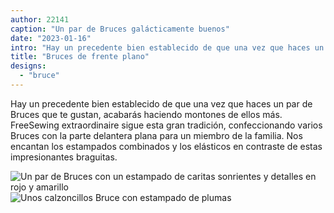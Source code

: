 ```yaml
---
author: 22141
caption: "Un par de Bruces galácticamente buenos"
date: "2023-01-16"
intro: "Hay un precedente bien establecido de que una vez que haces un par de Bruces que te gustan, acabarás haciendo montones de ellos más. FreeSewing extraordinaire sigue esta gran tradición, confeccionando varios Bruces con la parte delantera plana para un miembro de la familia. Nos encantan los estampados combinados y los elásticos en contraste de estas impresionantes braguitas."
title: "Bruces de frente plano"
designs:
  - "bruce"
---
```


Hay un precedente bien establecido de que una vez que haces un par de Bruces que te gustan, acabarás haciendo montones de ellos más. FreeSewing extraordinaire sigue esta gran tradición, confeccionando varios Bruces con la parte delantera plana para un miembro de la familia. Nos encantan los estampados combinados y los elásticos en contraste de estas impresionantes braguitas.

![Un par de Bruces con un estampado de caritas sonrientes y detalles en rojo y amarillo](https://posts.freesewing.org/uploads/FS_Bruce_Happiness_19de705482.jpeg) ![Unos calzoncillos Bruce con estampado de plumas](https://posts.freesewing.org/uploads/FS_Bruce_Feather_fed50224cc.jpeg)

